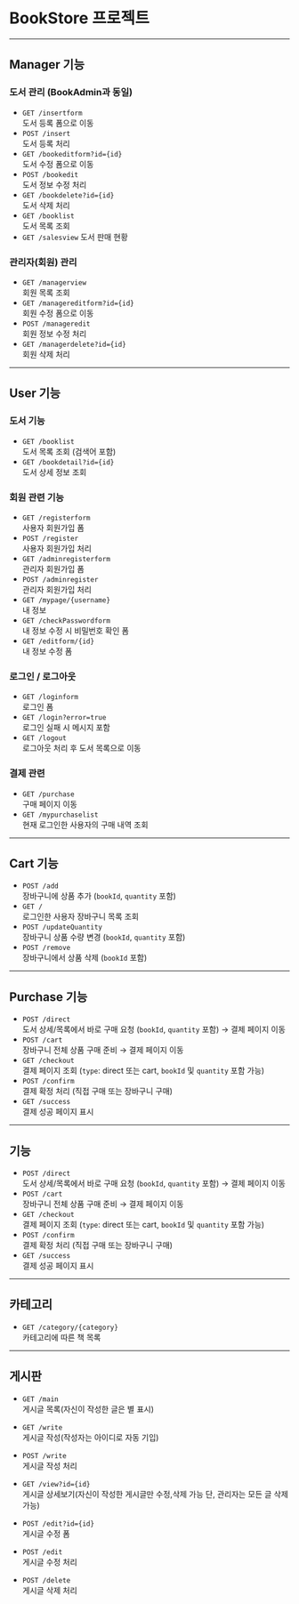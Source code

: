 # BookStore 프로젝트

---

##  Manager 기능

### 도서 관리 (BookAdmin과 동일)
- `GET /insertform`  
  도서 등록 폼으로 이동  
- `POST /insert`  
  도서 등록 처리  
- `GET /bookeditform?id={id}`  
  도서 수정 폼으로 이동  
- `POST /bookedit`  
  도서 정보 수정 처리  
- `GET /bookdelete?id={id}`  
  도서 삭제 처리  
- `GET /booklist`  
  도서 목록 조회  
- `GET /salesview`
  도서 판매 현황

### 관리자(회원) 관리
- `GET /managerview`  
  회원 목록 조회  
- `GET /managereditform?id={id}`  
  회원 수정 폼으로 이동  
- `POST /manageredit`  
  회원 정보 수정 처리  
- `GET /managerdelete?id={id}`  
  회원 삭제 처리  

---

##  User 기능

### 도서 기능
- `GET /booklist`  
  도서 목록 조회 (검색어 포함)  
- `GET /bookdetail?id={id}`  
  도서 상세 정보 조회  

### 회원 관련 기능
- `GET /registerform`  
  사용자 회원가입 폼  
- `POST /register`  
  사용자 회원가입 처리  
- `GET /adminregisterform`  
  관리자 회원가입 폼  
- `POST /adminregister`  
  관리자 회원가입 처리  
- `GET /mypage/{username}`  
  내 정보  
- `GET /checkPasswordform`  
  내 정보 수정 시 비밀번호 확인 폼  
- `GET /editform/{id}`  
  내 정보 수정 폼  

### 로그인 / 로그아웃
- `GET /loginform`  
  로그인 폼  
- `GET /login?error=true`  
  로그인 실패 시 메시지 포함  
- `GET /logout`  
  로그아웃 처리 후 도서 목록으로 이동  

### 결제 관련
- `GET /purchase`  
  구매 페이지 이동  
- `GET /mypurchaselist`  
  현재 로그인한 사용자의 구매 내역 조회  

---

##  Cart 기능

- `POST /add`  
  장바구니에 상품 추가 (`bookId`, `quantity` 포함)  
- `GET /`  
  로그인한 사용자 장바구니 목록 조회  
- `POST /updateQuantity`  
  장바구니 상품 수량 변경 (`bookId`, `quantity` 포함)  
- `POST /remove`  
  장바구니에서 상품 삭제 (`bookId` 포함)  

---

##  Purchase 기능

- `POST /direct`  
  도서 상세/목록에서 바로 구매 요청 (`bookId`, `quantity` 포함) → 결제 페이지 이동  
- `POST /cart`  
  장바구니 전체 상품 구매 준비 → 결제 페이지 이동  
- `GET /checkout`  
  결제 페이지 조회 (`type`: direct 또는 cart, `bookId` 및 `quantity` 포함 가능)  
- `POST /confirm`  
  결제 확정 처리 (직접 구매 또는 장바구니 구매)  
- `GET /success`  
  결제 성공 페이지 표시  

---

##   기능

- `POST /direct`  
  도서 상세/목록에서 바로 구매 요청 (`bookId`, `quantity` 포함) → 결제 페이지 이동  
- `POST /cart`  
  장바구니 전체 상품 구매 준비 → 결제 페이지 이동  
- `GET /checkout`  
  결제 페이지 조회 (`type`: direct 또는 cart, `bookId` 및 `quantity` 포함 가능)  
- `POST /confirm`  
  결제 확정 처리 (직접 구매 또는 장바구니 구매)  
- `GET /success`  
  결제 성공 페이지 표시  

---

## 카테고리

- `GET /category/{category}`  
  카테고리에 따른 책 목록  
  
---

## 게시판

- `GET /main`  
  게시글 목록(자신이 작성한 글은 별 표시)  

- `GET /write`  
  게시글 작성(작성자는 아이디로 자동 기입)  
  
- `POST /write`  
  게시글 작성 처리   

- `GET /view?id={id}`  
  게시글 상세보기(자신이 작성한 게시글만 수정,삭제 가능 단, 관리자는 모든 글 삭제 가능)  

- `POST /edit?id={id}`  
  게시글 수정 폼  

- `POST /edit`  
  게시글 수정 처리  

- `POST /delete`  
  게시글 삭제 처리  
  